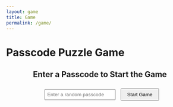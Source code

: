 ```yaml
---
layout: game
title: Game
permalink: /game/
---
```


# Passcode Puzzle Game

<div id="game-container">
  <h2>Enter a Passcode to Start the Game</h2>
  <input type="text" id="initial-passcode" placeholder="Enter a random passcode">
  <button id="start-game-btn">Start Game</button>

  <div id="timer-container" style="display: none;">
    <h3>Time Left: <span id="countdown-timer">60</span> seconds</h3>
    <p>Solve the puzzle below:</p>
    <div id="puzzle">
      <!-- Puzzle content -->
      <p>What is 5 + 3?</p>
      <input type="text" id="puzzle-answer" placeholder="Enter your answer">
      <button id="submit-answer-btn">Submit Answer</button>
    </div>

    <div id="reveal-passcode" style="display: none;">
      <h4>Congratulations! The correct passcode is: <span id="revealed-passcode"></span></h4>
      <input type="text" id="final-passcode" placeholder="Enter the revealed passcode">
      <button id="stop-timer-btn">Submit Final Passcode</button>
    </div>
  </div>

  <h3 id="message"></h3>
</div>

<script>
  let timer;
  let timeLeft = 60;
  let userPasscode = "";
  
  // Start game button
  document.getElementById('start-game-btn').addEventListener('click', function() {
    userPasscode = document.getElementById('initial-passcode').value;
    if(userPasscode === "") {
      document.getElementById('message').innerText = "Please enter a passcode.";
      return;
    }

    document.getElementById('timer-container').style.display = "block";
    startCountdown();
  });

  // Timer logic
  function startCountdown() {
    timeLeft = 60;
    timer = setInterval(function() {
      if (timeLeft <= 0) {
        clearInterval(timer);
        document.getElementById('message').innerText = "Time's up! Please restart the game.";
        document.getElementById('timer-container').style.display = "none";
      } else {
        document.getElementById('countdown-timer').innerText = timeLeft;
      }
      timeLeft -= 1;
    }, 1000);
  }

  // Puzzle submit logic
  document.getElementById('submit-answer-btn').addEventListener('click', function() {
    const answer = document.getElementById('puzzle-answer').value;
    if(answer == "8") {
      document.getElementById('reveal-passcode').style.display = "block";
      document.getElementById('revealed-passcode').innerText = userPasscode;
    } else {
      document.getElementById('message').innerText = "Incorrect answer. Try again!";
    }
  });

  // Stop timer logic
  document.getElementById('stop-timer-btn').addEventListener('click', function() {
    const finalPasscode = document.getElementById('final-passcode').value;
    if(finalPasscode === userPasscode) {
      clearInterval(timer);
      document.getElementById('message').innerText = "You have successfully stopped the timer!";
    } else {
      document.getElementById('message').innerText = "Incorrect passcode. Try again!";
    }
  });

</script>

<style>
  #game-container {
    text-align: center;
    margin-top: 20px;
  }

  #puzzle {
    margin-top: 20px;
  }

  #reveal-passcode {
    margin-top: 20px;
  }

  input {
    margin: 10px;
    padding: 5px;
  }

  button {
    padding: 7px 15px;
    cursor: pointer;
  }
</style>
